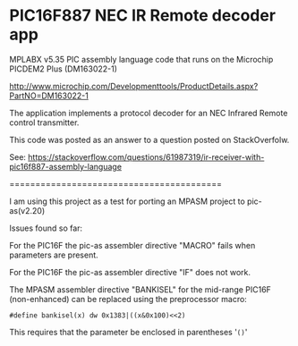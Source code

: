 PIC16F887 NEC IR Remote decoder app
===================================

MPLABX v5.35 PIC assembly language code that runs on the Microchip PICDEM2 Plus (DM163022-1) 

http://www.microchip.com/Developmenttools/ProductDetails.aspx?PartNO=DM163022-1

The application implements a protocol decoder for an NEC Infrared Remote control transmitter.

This code was posted as an answer to a question posted on StackOverfolw.

See: https://stackoverflow.com/questions/61987319/ir-receiver-with-pic16f887-assembly-language

=========================================

I am using this project as a test for porting an MPASM project to pic-as(v2.20)

Issues found so far:

For the PIC16F the pic-as assembler directive "MACRO" fails when parameters are present.

For the PIC16F the pic-as assembler directive "IF" does not work.

The MPASM assembler directive "BANKISEL" for the mid-range PIC16F (non-enhanced) 
can be replaced using the preprocessor macro:

`#define bankisel(x) dw 0x1383|((x&0x100)<<2)`

This requires that the parameter be enclosed in parentheses '`()`'